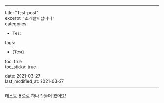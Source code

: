 ___
title: "Test-post"  
excerpt: "소개글이랍니다"  
categories:  
- Test

tags:
- [Test]

toc: true  
toc_sticky: true  

date: 2021-03-27  
last_modified_at: 2021-03-27
___


테스트 용으로 하나 만들어 봤어요!